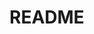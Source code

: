 # README
<!-- [README.md] NO code -->

<!-- 
## ↓ テーブルテンプレート

テーブル
|Column |Type |Options |
||||

例
|nickname    |string|null: false|
|email       |string|null: false, unique: true|

### Association

例
- has_many :
- belongs_to :

-->